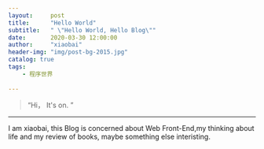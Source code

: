 ```yaml
---
layout:     post
title:      "Hello World"
subtitle:   " \"Hello World, Hello Blog\""
date:       2020-03-30 12:00:00
author:     "xiaobai"
header-img: "img/post-bg-2015.jpg"
catalog: true
tags:
    - 程序世界
     
---
```


> “Hi， It's on. ”


---

I am xiaobai, this  Blog is concerned about Web Front-End,my thinking about life and my review of  books, maybe something else interisting.

<!-- 
<p id = "build"></p> -->





 
 

